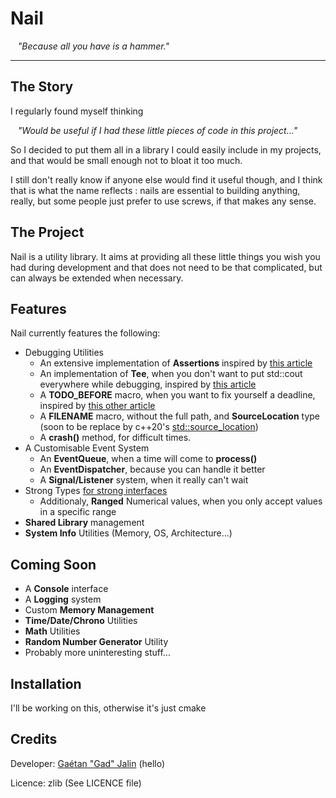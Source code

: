 # Nail

&nbsp;&nbsp; *"Because all you have is a hammer."*

---

## The Story

I regularly found myself thinking

&nbsp;&nbsp; *"Would be useful if I had these little pieces of code in this
project..."*

So I decided to put them all in a library I could easily include in my
projects, and that would be small enough not to bloat it too much.

I still don't really know if anyone else would find it useful though, and I
think that is what the name reflects : nails are essential to building
anything, really, but some people just prefer to use screws, if that makes any
sense.

## The Project

Nail is a utility library. It aims at providing all these little things you
wish you had during development and that does not need to be that complicated, but can always be extended when necessary.

## Features

Nail currently features the following:

 - Debugging Utilities
	- An extensive implementation of **Assertions** inspired by [this article](https://www.foonathan.net/2016/09/assertions/)
	- An implementation of **Tee**, when you don't want to put std::cout everywhere while debugging, inspired by [this article](https://www.fluentcpp.com/2017/09/29/tee-getting-precious-debug-info-easily/)
	- A **TODO_BEFORE** macro, when you want to fix yourself a deadline, inspired by [this other article](https://www.fluentcpp.com/2019/01/01/todo_before-clean-codebase-2019/)
	- A **__FILENAME__** macro, without the full path, and **SourceLocation** type (soon to be replace by c++20's [std::source_location](https://en.cppreference.com/w/cpp/utility/source_location))
	- A **crash()** method, for difficult times.
 - A Customisable Event System
	- An **EventQueue**, when a time will come to **process()**
	- An **EventDispatcher**, because you can handle it better
	- A **Signal/Listener** system, when it really can't wait
 - Strong Types [for strong interfaces](https://www.fluentcpp.com/2016/12/08/strong-types-for-strong-interfaces/)
    - Additionaly, **Ranged** Numerical values, when you only accept values in a specific range
 - **Shared Library** management
 - **System Info** Utilities (Memory, OS, Architecture...)

## Coming Soon

 - A **Console** interface
 - A **Logging** system
 - Custom **Memory Management**
 - **Time/Date/Chrono** Utilities
 - **Math** Utilities
 - **Random Number Generator** Utility
 - Probably more uninteresting stuff...

## Installation

I'll be working on this, otherwise it's just cmake

## Credits

Developer: [Gaétan "Gad" Jalin](https://github.com/AarnoldGad/) (hello)

Licence: zlib (See LICENCE file)


